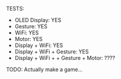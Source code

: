TESTS:
- OLED Display: YES
- Gesture: YES
- WiFi: YES
- Motor: YES
- Display + WiFi: YES
- Display + WiFi + Gesture: YES
- Display + WiFi + + Gesture + Motor: ????

TODO:
Actually make a game...
